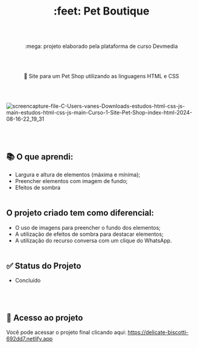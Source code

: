 
<h1 align="center">
    <a> :feet: Pet Boutique</a>
</h1><br><br>
<p align="center">:mega: projeto elaborado pela plataforma de curso Devmedia</p> <br><br>

<p align="center">🚀 Site para um Pet Shop utilizando as linguagens HTML e CSS</p>

<br>
<br>


![screencapture-file-C-Users-vanes-Downloads-estudos-html-css-js-main-estudos-html-css-js-main-Curso-1-Site-Pet-Shop-index-html-2024-08-16-22_19_31](https://github.com/user-attachments/assets/84bde7ad-50e6-4c35-99f8-7027bcacdc6c)


<br>
<br>


## :books: O que aprendi:
- Largura e altura de elementos (máxima e mínima);
- Preencher elementos com imagem de fundo;
- Efeitos de sombra <br><br>

## O projeto  criado tem como diferencial:

- O uso de imagens para preencher o fundo dos elementos;
- A utilização de efeitos de sombra para destacar elementos;
- A utilização do recurso conversa com um clique do WhatsApp. <br><br>

## ✅ Status do Projeto

- Concluído

  <br><br>

## :link: Acesso ao projeto

Você pode acessar o projeto final clicando aqui: https://delicate-biscotti-692dd7.netlify.app

